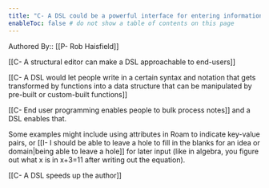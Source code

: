 ```yaml
---
title: "C- A DSL could be a powerful interface for entering information into a discourse graph"
enableToc: false # do not show a table of contents on this page
---
```

Authored By:: [[P- Rob Haisfield]]

[[C- A structural editor can make a DSL approachable to end-users]]

[[C- A DSL would let people write in a certain syntax and notation that gets transformed by functions into a data structure that can be manipulated by pre-built or custom-built functions]]

[[C- End user programming enables people to bulk process notes]] and a DSL enables that.

Some examples might include using attributes in Roam to indicate key-value pairs, or [[I- I should be able to leave a hole to fill in the blanks for an idea or domain|being able to leave a hole]] for later input (like in algebra, you figure out what x is in x+3=11 after writing out the equation).

[[C- A DSL speeds up the author]]